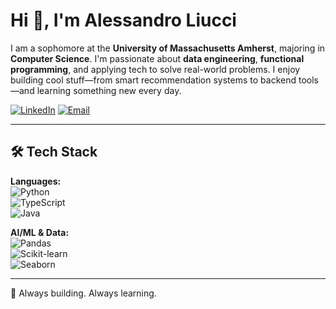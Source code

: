# Hi 👋, I'm Alessandro Liucci

I am a sophomore at the **University of Massachusetts Amherst**, majoring in **Computer Science**. I'm passionate about **data engineering**, **functional programming**, and applying tech to solve real-world problems. I enjoy building cool stuff—from smart recommendation systems to backend tools—and learning something new every day.

[![LinkedIn](https://img.shields.io/badge/LinkedIn-blue?style=for-the-badge&logo=linkedin)](https://www.linkedin.com/in/aliucci)
[![Email](https://img.shields.io/badge/Gmail-red?style=for-the-badge&logo=gmail)](mailto:aliucci@umass.edu)

---

## 🛠 Tech Stack

**Languages:**  
![Python](https://img.shields.io/badge/Python-3776AB?style=for-the-badge&logo=python&logoColor=white)  
![TypeScript](https://img.shields.io/badge/TypeScript-3178C6?style=for-the-badge&logo=typescript&logoColor=white)  
![Java](https://img.shields.io/badge/Java-ED8B00?style=for-the-badge&logo=java&logoColor=white)

**AI/ML & Data:**  
![Pandas](https://img.shields.io/badge/Pandas-150458?style=for-the-badge&logo=pandas&logoColor=white)  
![Scikit-learn](https://img.shields.io/badge/Scikit--learn-F7931E?style=for-the-badge&logo=scikit-learn&logoColor=white)  
![Seaborn](https://img.shields.io/badge/Seaborn-378BBA?style=for-the-badge)

---

🧠 Always building. Always learning.
